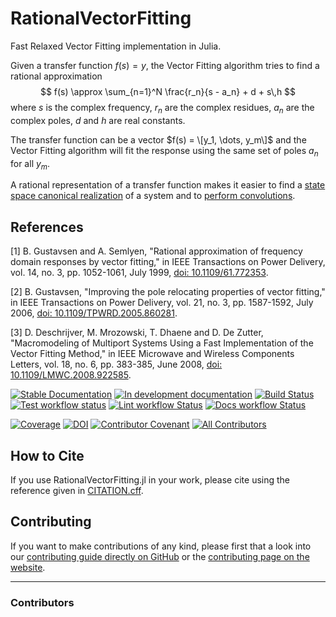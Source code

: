 # RationalVectorFitting

Fast Relaxed Vector Fitting implementation in Julia.

Given a transfer function $f(s) = y$, the Vector Fitting algorithm tries to find a rational approximation
$$
f(s) \approx \sum_{n=1}^N \frac{r_n}{s - a_n} + d + s\,h
$$
where $s$ is the complex frequency, $r_n$ are the complex residues, $a_n$ are the complex poles, $d$ and $h$ are real constants.

The transfer function can be a vector $f(s) = \[y_1, \dots, y_m\]$ and the Vector Fitting algorithm will fit the response using the same set of poles $a_n$ for all $y_m$.

A rational representation of a transfer function makes it easier to find a [state space canonical realization](https://en.wikipedia.org/wiki/Realization_(systems)#Canonical_realizations) of a system and to [perform convolutions](https://doi.org/10.4236/jamp.2022.106144).

## References

[1] B. Gustavsen and A. Semlyen, "Rational approximation of frequency domain responses by vector fitting," in IEEE Transactions on Power Delivery, vol. 14, no. 3, pp. 1052-1061, July 1999, [doi: 10.1109/61.772353](https://doi.org/10.1109/61.772353).

[2] B. Gustavsen, "Improving the pole relocating properties of vector fitting," in IEEE Transactions on Power Delivery, vol. 21, no. 3, pp. 1587-1592, July 2006, [doi: 10.1109/TPWRD.2005.860281](https://doi.org/10.1109/TPWRD.2005.860281).

[3] D. Deschrijver, M. Mrozowski, T. Dhaene and D. De Zutter, "Macromodeling of Multiport Systems Using a Fast Implementation of the Vector Fitting Method," in IEEE Microwave and Wireless Components Letters, vol. 18, no. 6, pp. 383-385, June 2008, [doi: 10.1109/LMWC.2008.922585](https://doi.org/10.1109/LMWC.2008.922585).

[![Stable Documentation](https://img.shields.io/badge/docs-stable-blue.svg)](https://pedrohnv.github.io/RationalVectorFitting.jl/stable)
[![In development documentation](https://img.shields.io/badge/docs-dev-blue.svg)](https://pedrohnv.github.io/RationalVectorFitting.jl/dev)
[![Build Status](https://github.com/pedrohnv/RationalVectorFitting.jl/workflows/Test/badge.svg)](https://github.com/pedrohnv/RationalVectorFitting.jl/actions)
[![Test workflow status](https://github.com/pedrohnv/RationalVectorFitting.jl/actions/workflows/Test.yml/badge.svg?branch=main)](https://github.com/pedrohnv/RationalVectorFitting.jl/actions/workflows/Test.yml?query=branch%3Amain)
[![Lint workflow Status](https://github.com/pedrohnv/RationalVectorFitting.jl/actions/workflows/Lint.yml/badge.svg?branch=main)](https://github.com/pedrohnv/RationalVectorFitting.jl/actions/workflows/Lint.yml?query=branch%3Amain)
[![Docs workflow Status](https://github.com/pedrohnv/RationalVectorFitting.jl/actions/workflows/Docs.yml/badge.svg?branch=main)](https://github.com/pedrohnv/RationalVectorFitting.jl/actions/workflows/Docs.yml?query=branch%3Amain)

[![Coverage](https://codecov.io/gh/pedrohnv/RationalVectorFitting.jl/branch/main/graph/badge.svg)](https://codecov.io/gh/pedrohnv/RationalVectorFitting.jl)
[![DOI](https://zenodo.org/badge/DOI/FIXME)](https://doi.org/FIXME)
[![Contributor Covenant](https://img.shields.io/badge/Contributor%20Covenant-2.1-4baaaa.svg)](CODE_OF_CONDUCT.md)
[![All Contributors](https://img.shields.io/github/all-contributors/pedrohnv/RationalVectorFitting.jl?labelColor=5e1ec7&color=c0ffee&style=flat-square)](#contributors)

## How to Cite

If you use RationalVectorFitting.jl in your work, please cite using the reference given in [CITATION.cff](https://github.com/pedrohnv/RationalVectorFitting.jl/blob/main/CITATION.cff).

## Contributing

If you want to make contributions of any kind, please first that a look into our [contributing guide directly on GitHub](docs/src/90-contributing.md) or the [contributing page on the website](https://pedrohnv.github.io/RationalVectorFitting.jl/dev/90-contributing/).

---

### Contributors

<!-- ALL-CONTRIBUTORS-LIST:START - Do not remove or modify this section -->
<!-- prettier-ignore-start -->
<!-- markdownlint-disable -->

<!-- markdownlint-restore -->
<!-- prettier-ignore-end -->

<!-- ALL-CONTRIBUTORS-LIST:END -->
